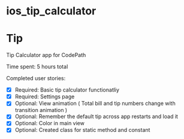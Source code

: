 # ios_tip_calculator

Tip
==================

Tip Calculator app for CodePath

Time spent: 5 hours total

Completed user stories:

* [x] Required: Basic tip calculator functionatliy
* [x] Required: Settings page
* [x] Optional: View animation ( Total bill and tip numbers change with transition animation )
* [x] Optional: Remember the default tip across app restarts and load it
* [x] Optional: Color in main view
* [x] Optional: Created class for static method and constant
